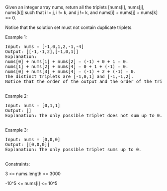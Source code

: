 Given an integer array nums, return all the triplets [nums[i], nums[j], nums[k]] such that i != j, i != k, and j != k, and nums[i] + nums[j] + nums[k] == 0.

Notice that the solution set must not contain duplicate triplets.

 

Example 1:
<pre>
Input: nums = [-1,0,1,2,-1,-4]
Output: [[-1,-1,2],[-1,0,1]]
Explanation: 
nums[0] + nums[1] + nums[2] = (-1) + 0 + 1 = 0.
nums[1] + nums[2] + nums[4] = 0 + 1 + (-1) = 0.
nums[0] + nums[3] + nums[4] = (-1) + 2 + (-1) = 0.
The distinct triplets are [-1,0,1] and [-1,-1,2].
Notice that the order of the output and the order of the triplets does not matter.
   </pre>
Example 2:
<pre>
Input: nums = [0,1,1]
Output: []
Explanation: The only possible triplet does not sum up to 0.
  </pre>
Example 3:
<pre>
Input: nums = [0,0,0]
Output: [[0,0,0]]
Explanation: The only possible triplet sums up to 0.
 </pre>

Constraints:

3 <= nums.length <= 3000

-10^5 <= nums[i] <= 10^5
